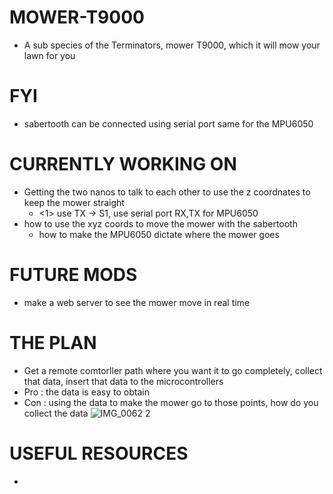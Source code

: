 # MOWER-T9000
- A sub species of the Terminators, mower T9000, which it will mow your lawn for you 

# FYI
- sabertooth can be connected using serial port same for the MPU6050

# CURRENTLY WORKING ON 
- Getting the two nanos to talk to each other to use the z coordnates to keep the mower straight 
    - <1> use TX -> S1, use serial port RX,TX for MPU6050
- how to use the xyz coords to move the mower with the sabertooth
    - how to make the MPU6050 dictate where the mower goes 

# FUTURE MODS
- make a web server to see the mower move in real time

# THE PLAN 
- Get a remote comtorller path where you want it to go completely, collect that data, insert that data to the microcontrollers
- Pro : the data is easy to obtain
- Con : using the data to make the mower go to those points, how do you collect the data 
![IMG_0062 2](https://user-images.githubusercontent.com/62858192/120876274-d4ff0a00-c57d-11eb-8e36-67dbd5e5b1c8.jpg)

# USEFUL RESOURCES
- 

